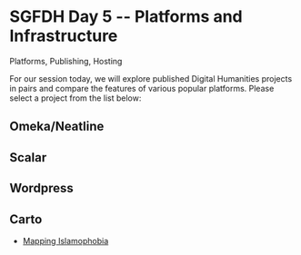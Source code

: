 # SGFDH Day 5 -- Platforms and Infrastructure
Platforms, Publishing, Hosting

For our session today, we will explore published Digital Humanities projects in pairs and compare the features of various popular platforms. Please select a project from the list below:

## Omeka/Neatline

## Scalar

## Wordpress

## Carto
* [Mapping Islamophobia](http://mappingislamophobia.org/)
